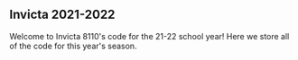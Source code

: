 ## Invicta 2021-2022

Welcome to Invicta 8110's code for the 21-22 school year! Here we store all of the code for this year's season.